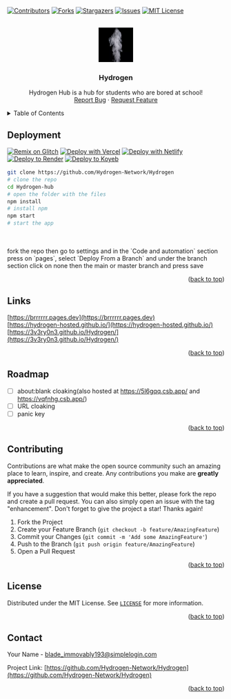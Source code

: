 <!-- PROJECT SHIELDS -->
<!--
*** I'm using markdown "reference style" links for readability.
*** Reference links are enclosed in brackets [ ] instead of parentheses ( ).
*** See the bottom of this document for the declaration of the reference variables
*** for contributors-url, forks-url, etc. This is an optional, concise syntax you may use.
*** https://www.markdownguide.org/basic-syntax/#reference-style-links
-->

[![Contributors](https://img.shields.io/github/contributors/Hydrogen-Network/Hydrogen.svg?style=for-the-badge)](https://github.com/Hydrogen-Network/Hydrogen/graphs/contributors)
[![Forks](https://img.shields.io/github/forks/Hydrogen-Network/Hydrogen.svg?style=for-the-badge)](https://github.com/Hydrogen-Network/Hydrogen/forks)
[![Stargazers](https://img.shields.io/github/stars/Hydrogen-Network/Hydrogen.svg?style=for-the-badge)](https://github.com/Hydrogen-Network/Hydrogen/stargazers)
[![Issues](https://img.shields.io/github/issues/Hydrogen-Network/Hydrogen.svg?style=for-the-badge)](https://github.com/Hydrogen-Network/Hydrogen/issues)
[![MIT License](https://img.shields.io/github/license/Hydrogen-Network/Hydrogen.svg?style=for-the-badge)](https://github.com/Hydrogen-Network/Hydrogen/blob/master/LICENSE.txt)



<!-- PROJECT LOGO -->
<br />
<div align="center">
  <a href="https://github.com/Hydrogenv-Network/Hydrogen/">
    <img src="static/img/gas.png" alt="Logo" width="80" height="80">
  </a>
<h3 align="center">Hydrogen</h3>
  <p align="center">
    Hydrogen Hub is a hub for students who are bored at school!
    <br />
    <a href="https://github.com/Hydrogenv-Network/Hydrogen/issues">Report Bug</a>
    ·
    <a href="https://github.com/Hydrogen-Network/Hydrogen/issues">Request Feature</a>
  </p>
</div>


<!-- TABLE OF CONTENTS -->
<details>
  <summary>Table of Contents</summary>
  <ol>
    <li>
      <a href="#readme">About The Project</a>
      <ul>
        <li><a href="#deployment">Deployment</a></li>
        <li><a href="#links">Links</a></li>
      </ul>
    </li>
    <li><a href="#roadmap">Roadmap</a></li>
    <li><a href="#contributing">Contributing</a></li>
    <li><a href="#license">Licence</a></li>
    <li><a href="#contact">Contact</a></li>
  </ol>
</details>


<!-- GETTING STARTED -->
## Deployment

[![Remix on Glitch](https://binbashbanana.github.io/deploy-buttons/buttons/remade/glitch.svg)](https://glitch.com/edit/#!/import/github/Hydrogen-Network/Hydrogen/)
[![Deploy with Vercel](https://binbashbanana.github.io/deploy-buttons/buttons/remade/vercel.svg)](https://vercel.com/new/clone?repository-url=https://github.com/Hydrogen-Network/Hydrogen) 
[![Deploy with Netlify](https://binbashbanana.github.io/deploy-buttons/buttons/remade/netlify.svg)](https://app.netlify.com/start/deploy?repository=https://github.com/Hydrogen-Network/Hydrogen)
[![Deploy to Render](https://binbashbanana.github.io/deploy-buttons/buttons/remade/render.svg)](https://render.com/deploy?repo=https://github.com/Hydrogen-Network/Hydrogen)
[![Deploy to Koyeb](https://binbashbanana.github.io/deploy-buttons/buttons/remade/koyeb.svg)](https://app.koyeb.com/deploy?type=git&repository=github.com/Hydrogen-Network/Hydrogen&branch=main&name=Hydrogen)
```bash
git clone https://github.com/Hydrogen-Network/Hydrogen
# clone the repo
cd Hydrogen-hub
# open the folder with the files
npm install
# install npm
npm start
# start the app
```
<br/>
<br/>
fork the repo then go to settings and in the `Code and automation` section press on `pages`, select `Deploy From a Branch` and under the branch section click on none then the main or master branch and press save
 <p align="right">(<a href="#readme">back to top</a>)</p>


## Links
[https://brrrrrr.pages.dev](https://brrrrrr.pages.dev)
<br/>
[https://hydrogen-hosted.github.io/](https://hydrogen-hosted.github.io/)
<br/>
[https://3v3ry0n3.github.io/Hydrogen/](https://3v3ry0n3.github.io/Hydrogen/)

 <p align="right">(<a href="#readme">back to top</a>)</p>

<!-- ROADMAP -->
## Roadmap
- [ ] about:blank cloaking(also hosted at https://5l6gqq.csb.app/ and https://vqfnhg.csb.app/)
- [ ] URL cloaking
- [ ] panic key

 <p align="right">(<a href="#readme">back to top</a>)</p>
  
<!-- CONTRIBUTING -->
## Contributing

Contributions are what make the open source community such an amazing place to learn, inspire, and create. Any contributions you make are **greatly appreciated**.

If you have a suggestion that would make this better, please fork the repo and create a pull request. You can also simply open an issue with the tag "enhancement".
Don't forget to give the project a star! Thanks again!

1. Fork the Project
2. Create your Feature Branch (`git checkout -b feature/AmazingFeature`)
3. Commit your Changes (`git commit -m 'Add some AmazingFeature'`)
4. Push to the Branch (`git push origin feature/AmazingFeature`)
5. Open a Pull Request

<p align="right">(<a href="#readme">back to top</a>)</p>



<!-- LICENSE -->
## License

Distributed under the MIT License. See [`LICENSE`](https://github.com/Hydrogen-Network/Hydrogen/blob/main/LICENSE) for more information.

<p align="right">(<a href="#readme">back to top</a>)</p>



<!-- CONTACT -->
## Contact

Your Name - blade_immovably193@simplelogin.com

Project Link: [https://github.com/Hydrogen-Network/Hydrogen](https://github.com/Hydrogen-Network/Hydrogen)

<p align="right">(<a href="#readme">back to top</a>)</p>

